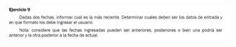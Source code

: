 ![](https://github.com/Alexix87/practicaLogica/blob/master/ejerciciosIniciales/ejercicio_09/ejercicio_09.png)